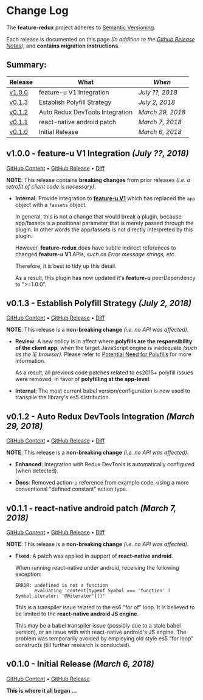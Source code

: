 # Change Log

The **feature-redux** project adheres to [Semantic
Versioning](http://semver.org/).

Each release is documented on this page *(in addition to the [Github
Release Notes](https://github.com/KevinAst/feature-redux/releases))*,
and **contains migration instructions**.

## Summary:

Release  | What                                            | *When*
---------|-------------------------------------------------|------------------
[v1.0.0] | feature-u V1 Integration                        | *July ??, 2018*
[v0.1.3] | Establish Polyfill Strategy                     | *July 2, 2018*
[v0.1.2] | Auto Redux DevTools Integration                 | *March 29, 2018*
[v0.1.1] | react-native android patch                      | *March 7, 2018*
[v0.1.0] | Initial Release                                 | *March 6, 2018*


[v1.0.0]: #v100---feature-u-v1-integration-july--2018
[v0.1.3]: #v013---establish-polyfill-strategy-july-2-2018
[v0.1.2]: #v012---auto-redux-devtools-integration-march-29-2018
[v0.1.1]: #v011---react-native-android-patch-march-7-2018
[v0.1.0]: #v010---initial-release-march-6-2018



<!-- UNRELEASED **************************************************************************

TEMPLATE: 
## vn.n.n - DESC *(DATE ?, 2018)*

[GitHub Content](https://github.com/KevinAst/feature-redux/tree/vn.n.n)
&bull;
[GitHub Release](https://github.com/KevinAst/feature-redux/releases/tag/vn.n.n)
&bull;
[Diff](see below)

RUNNING CONTENT (pop out as needed) ... 

- adorn bullets with following bolded prefix
  **Added**:      ... for new features
  **Changed**:    ... for changes in existing functionality
  **Deprecated**: ... for soon-to-be removed features
  **Removed**:    ... for now removed features
  **Fixed**:      ... for any bug fixes
  **Enhanced**:   ... for enhancements
  **Security**:   ... in case of vulnerabilities
  **Docs**:       ... changes in documentation
  **Review**:     ... requires review
  **Internal**:   ... internal change NOT affecting user/client

UNRELEASED ******************************************************************************** -->


<!-- *** RELEASE *************************************************************** -->

## v1.0.0 - feature-u V1 Integration *(July ??, 2018)*

[GitHub Content](https://github.com/KevinAst/feature-redux/tree/v1.0.0)
&bull;
[GitHub Release](https://github.com/KevinAst/feature-redux/releases/tag/v1.0.0)
&bull;
[Diff](https://github.com/KevinAst/feature-redux/compare/v0.1.3...v1.0.0)

**NOTE**: This release contains **breaking changes** from prior
releases _(i.e. a retrofit of client code is necessary)_.

- **Internal**: Provide integration to 
  [**feature-u V1**](https://feature-u.js.org/cur/history.html#v1_0_0)
  which has replaced the `app` object with a `fassets` object.  

  In general, this is not a change that would break a plugin, because
  app/fassets is a positional parameter that is merely passed through
  the plugin.  In other words the app/fassets is not directly
  interpreted by this plugin.

  However, **feature-redux** does have subtle indirect references to
  changed **feature-u V1** APIs, _such as Error message strings, etc_.

  Therefore, it is best to tidy up this detail.

  As a result, this plugin has now updated it's **feature-u**
  peerDependency to ">=1.0.0".


<!-- *** RELEASE *************************************************************** -->

## v0.1.3 - Establish Polyfill Strategy *(July 2, 2018)*

[GitHub Content](https://github.com/KevinAst/feature-redux/tree/v0.1.3)
&bull;
[GitHub Release](https://github.com/KevinAst/feature-redux/releases/tag/v0.1.3)
&bull;
[Diff](https://github.com/KevinAst/feature-redux/compare/v0.1.2...v0.1.3)

**NOTE**: This release is a **non-breaking change** _(i.e. no API was affected)_.

- **Review**: A new policy is in affect where **polyfills are the
  responsibility of the client app**, when the target JavaScript
  engine is inadequate _(such as the IE browser)_.  Please refer to
  [Potential Need for
  Polyfills](./README.md#potential-need-for-polyfills) for more
  information.

  As a result, all previous code patches related to es2015+ polyfill
  issues were removed, in favor of **polyfilling at the app-level**.

- **Internal**: The most current babel version/configuration is now
  used to transpile the library's es5 distribution.


<!-- *** RELEASE *************************************************************** -->

## v0.1.2 - Auto Redux DevTools Integration *(March 29, 2018)*

[GitHub Content](https://github.com/KevinAst/feature-redux/tree/v0.1.2)
&bull;
[GitHub Release](https://github.com/KevinAst/feature-redux/releases/tag/v0.1.2)
&bull;
[Diff](https://github.com/KevinAst/feature-redux/compare/v0.1.1...v0.1.2)

**NOTE**: This release is a **non-breaking change** _(i.e. no API was affected)_.

- **Enhanced**: Integration with Redux DevTools is automatically
  configured (when detected).

- **Docs**: Removed action-u reference from example code, using a more
  conventional "defined constant" action type.


<!-- *** RELEASE *************************************************************** -->

## v0.1.1 - react-native android patch *(March 7, 2018)*

[GitHub Content](https://github.com/KevinAst/feature-redux/tree/v0.1.1)
&bull;
[GitHub Release](https://github.com/KevinAst/feature-redux/releases/tag/v0.1.1)
&bull;
[Diff](https://github.com/KevinAst/feature-redux/compare/v0.1.0...v0.1.1?short_path=4ac32a7#diff-4ac32a78649ca5bdd8e0ba38b7006a1e)

**NOTE**: This release is a **non-breaking change** _(i.e. no API was affected)_.

- **Fixed**: A patch was applied in support of **react-native android**.

  When running react-native under android, receiving the following
  exception:

  ```
  ERROR: undefined is not a function
         evaluating 'content[typeof Symbol === 'function' ? Symbol.iterator: '@@iterator']()'
  ```

  This is a transpiler issue related to the es6 "for of" loop.  It is
  believed to be limited to the **react-native android JS engine**.

  This may be a babel transpiler issue (possibly due to a stale babel
  version), or an issue with with react-native android's JS engine.
  The problem was temporarily avoided by employing old style es5 "for
  loop" constructs (till further research is conducted).







<!-- *** RELEASE *************************************************************** -->

## v0.1.0 - Initial Release *(March 6, 2018)*
[GitHub Content](https://github.com/KevinAst/feature-redux/tree/v0.1.0)
&bull;
[GitHub Release](https://github.com/KevinAst/feature-redux/releases/tag/v0.1.0)

**This is where it all began ...**


